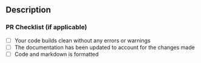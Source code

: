 <!--- Provide a general summary of your changes in the Title above -->
## Description

<!--- Describe your PR Changes here-->

### PR Checklist (if applicable)

- [ ] Your code builds clean without any errors or warnings
- [ ] The documentation has been updated to account for the changes made
- [ ] Code and markdown is formatted